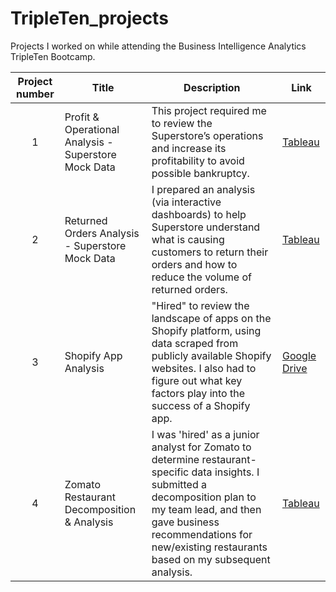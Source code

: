 # TripleTen_projects
Projects I worked on while attending the Business Intelligence Analytics TripleTen Bootcamp.


| Project number | Title | Description | Link |
| :-----------: | ----------- |----------- | ----------- |
| 1 | Profit & Operational Analysis - Superstore Mock Data| This project required me to review the Superstore’s operations and increase its profitability to avoid possible bankruptcy. | [Tableau](https://public.tableau.com/views/ProfitOperationalAnalysis-Superstore/1_1?:language=en-US&:sid=&:redirect=auth&:display_count=n&:origin=viz_share_link) |
| 2 | Returned Orders Analysis - Superstore Mock Data | I prepared an analysis (via interactive dashboards) to help Superstore understand what is causing customers to return their orders and how to reduce the volume of returned orders. | [Tableau](https://public.tableau.com/views/Project5_17352452353950/Project5?:language=en-US&publish=yes&:sid=&:display_count=n&:origin=viz_share_link) |
| 3 | Shopify App Analysis | "Hired" to review the landscape of apps on the Shopify platform, using data scraped from publicly available Shopify websites. I also had to figure out what key factors play into the success of a Shopify app. | [Google Drive](https://drive.google.com/drive/folders/11DR_Sv7a4qmCwwZBBv_6Pfni3DaLB7ss?usp=sharing) |
| 4 | Zomato Restaurant Decomposition & Analysis | I was 'hired' as a junior analyst for Zomato to determine restaurant-specific data insights. I submitted a decomposition plan to my team lead, and then gave business recommendations for new/existing restaurants based on my subsequent analysis.| [Tableau](https://public.tableau.com/views/ZomatoAnalysis-FinalProject/SalesRatingTrends?:language=en-US&publish=yes&:sid=&:redirect=auth&:display_count=n&:origin=viz_share_link) |
